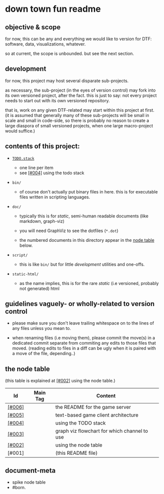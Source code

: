 # down town fun readme

## objective & scope

for now, this can be any and everything we would like to version
for DTF: software, data, visualizations, whatever.

so at current, the scope is unbounded. but see the next section.




## development

for now, this project may host several disparate sub-projects.

as necessary, the sub-project (in the eyes of version control) may fork
into its own versioned project, after the fact. this is just to say: not
every project needs to start out with its own versioned repository.

that is, work on any given DTF-related may start within this project at
first. (it is assumed that generally many of these sub-projects will be
small in scale and small in code-side, so there is probably no reason to
create a large diaspora of small versioned projects, when one large
macro-project would suffice.)




## contents of this project:

  - [`TODO.stack`](TODO.stack)
    - one line per item
    - see [[#004]](#004) using the todo stack

  - `bin/`
      - of course don't actually put binary files in here. this is for
        executable files written in scripting languages.

  - `doc/`
      - typically this is for *static*, semi-human readable documents
        (like markdown, graph-viz)

      - you will need GraphViz to see the dotfiles (`*.dot`)

      - the numbered documents in this directory appear in the
        [node table](#e) below.

  - `script/`
      - this is like `bin/` but for little _development_ utilities and one-offs.

  - `static-html/`
      - as the name implies, this is for the rare _static_
        (i.e versioned, probably not generated) html




## guidelines vaguely- or wholly-related to version control

  - please make sure you don't leave trailing whitespace on
    to the lines of any files unless you mean to.

  - when renaming files (i.e moving them), please commit the move(s) in a
    dedicated commit separate from commiting any edits to those files that
    moved. (reading edits to files in a diff can be ugly when it is paired
    with a move of the file, depending..)




## the node table <a name="node-table"></a>

(this table is explained at [\[#002\]] using the node table.)

|Id                         | Main Tag | Content
|---------------------------|:-----:|-
|[\[#006\]]                 |       | the README for the game server
|[\[#005\]]                 |       | text-based game client architecture
|[\[#004\]]<a name=004></a> |       | using the TODO stack
|[\[#003\]]                 |       | graph viz flowchart for which channel to use
|[\[#002\]]                 |       | using the node table
|[#001]                     |       | (this README file)



[\[#006\]]: game-server-doc/README.md
[\[#005\]]: doc/005-text-based-game-client-architecture.dot
[\[#004\]]: doc/004-using-the-TODO-stack.md
[\[#003\]]: doc/003-which-channel-flowchart.dot
[\[#002\]]: doc/002-using-the-node-table.md







## document-meta

  - spike node table
  - #born.
